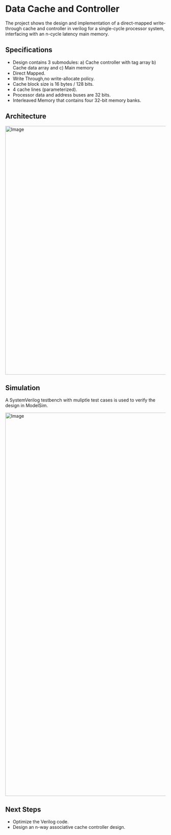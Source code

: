 # Data Cache and Controller
The project shows the design and implementation of a direct-mapped write-through cache and controller in verilog for a single-cycle processor system,
interfacing with an n-cycle latency main memory.

## Specifications
- Design contains 3 submodules: a) Cache controller with tag array b) Cache data array and c) Main memory
- Direct Mapped.
- Write Through,no write-allocate policy.
- Cache block size is 16 bytes / 128 bits.
- 4 cache lines (parameterized).
- Processor data and address buses are 32 bits.
- Interleaved Memory that contains four 32-bit memory banks.

## Architecture
<img width="779" alt="Image" src="https://github.com/user-attachments/assets/6465912d-cb4f-4dd0-8515-33e92b48f211" />

## Simulation
A SystemVerilog testbench with muliptle test cases is used to verify the design in ModelSim.

<img width="1201" alt="Image" src="https://github.com/user-attachments/assets/479b8a48-0c46-4955-bdb3-858ee62eb660" />


## Next Steps
- Optimize the Verilog code.
- Design an n-way associative cache controller design.
